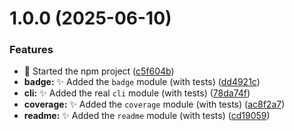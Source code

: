 # 1.0.0 (2025-06-10)


### Features

* :tada: Started the npm project ([c5f604b](https://github.com/Zweer/coverage-badge-readme/commit/c5f604ba74a85fea841aa568f35707d328c4ecd2))
* **badge:** :sparkles: Added the `badge` module (with tests) ([dd4921c](https://github.com/Zweer/coverage-badge-readme/commit/dd4921c025b0fe7d97a6ca0d6eb15f2f97696dcb))
* **cli:** :sparkles: Added the real `cli` module (with tests) ([78da74f](https://github.com/Zweer/coverage-badge-readme/commit/78da74f4b3b53c86c647548627ffb2390152d78d))
* **coverage:** :sparkles: Added the `coverage` module (with tests) ([ac8f2a7](https://github.com/Zweer/coverage-badge-readme/commit/ac8f2a755ae8fc90b2e3b3546caad662d95d48d4))
* **readme:** :sparkles: Added the `readme` module (with tests) ([cd19059](https://github.com/Zweer/coverage-badge-readme/commit/cd190599620bd811504b49fd3c59d29d70dfc740))
